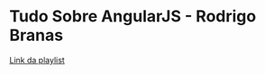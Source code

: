 # Tudo Sobre AngularJS - Rodrigo Branas


[Link da playlist](https://www.youtube.com/playlist?list=PLQCmSnNFVYnTD5p2fR4EXmtlR6jQJMbPb)